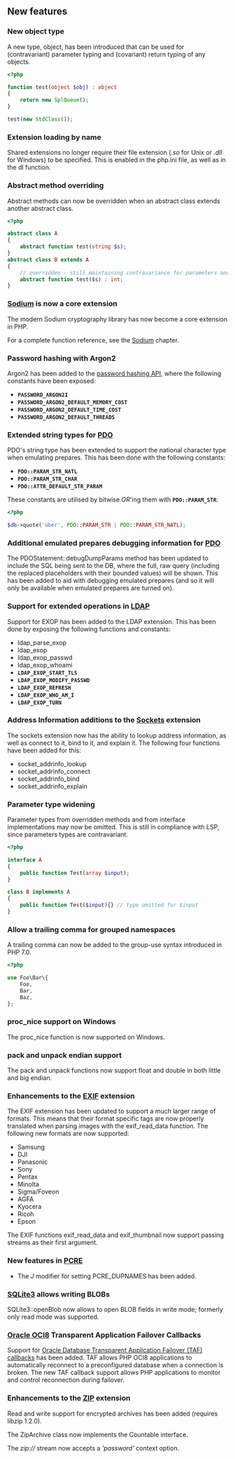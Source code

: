 New features
------------

### New object type

A new type, <span class="type">object</span>, has been introduced that
can be used for (contravariant) parameter typing and (covariant) return
typing of any objects.

``` php
<?php

function test(object $obj) : object
{
    return new SplQueue();
}

test(new StdClass());
```

### Extension loading by name

Shared extensions no longer require their file extension (*.so* for Unix
or *.dll* for Windows) to be specified. This is enabled in the php.ini
file, as well as in the <span class="function">dl</span> function.

### Abstract method overriding

Abstract methods can now be overridden when an abstract class extends
another abstract class.

``` php
<?php

abstract class A
{
    abstract function test(string $s);
}
abstract class B extends A
{
    // overridden - still maintaining contravariance for parameters and covariance for return
    abstract function test($s) : int;
}
```

### <a href="/book/sodium.html" class="link">Sodium</a> is now a core extension

The modern Sodium cryptography library has now become a core extension
in PHP.

For a complete function reference, see the
<a href="/book/sodium.html" class="link">Sodium</a> chapter.

### Password hashing with Argon2

Argon2 has been added to the
<a href="/book/password.html" class="link">password hashing API</a>,
where the following constants have been exposed:

-   <span class="simpara"> **`PASSWORD_ARGON2I`** </span>
-   <span class="simpara"> **`PASSWORD_ARGON2_DEFAULT_MEMORY_COST`**
    </span>
-   <span class="simpara"> **`PASSWORD_ARGON2_DEFAULT_TIME_COST`**
    </span>
-   <span class="simpara"> **`PASSWORD_ARGON2_DEFAULT_THREADS`** </span>

### Extended string types for <a href="/book/pdo.html" class="link">PDO</a>

PDO's string type has been extended to support the national character
type when emulating prepares. This has been done with the following
constants:

-   <span class="simpara"> **`PDO::PARAM_STR_NATL`** </span>
-   <span class="simpara"> **`PDO::PARAM_STR_CHAR`** </span>
-   <span class="simpara"> **`PDO::ATTR_DEFAULT_STR_PARAM`** </span>

These constants are utilised by bitwise *OR*'ing them with
**`PDO::PARAM_STR`**:

``` php
<?php

$db->quote('über', PDO::PARAM_STR | PDO::PARAM_STR_NATL);
```

### Additional emulated prepares debugging information for <a href="/book/pdo.html" class="link">PDO</a>

The <span class="function">PDOStatement::debugDumpParams</span> method
has been updated to include the SQL being sent to the DB, where the
full, raw query (including the replaced placeholders with their bounded
values) will be shown. This has been added to aid with debugging
emulated prepares (and so it will only be available when emulated
prepares are turned on).

### Support for extended operations in <a href="/book/ldap.html" class="link">LDAP</a>

Support for EXOP has been added to the LDAP extension. This has been
done by exposing the following functions and constants:

-   <span class="simpara"> <span
    class="function">ldap\_parse\_exop</span> </span>
-   <span class="simpara"> <span class="function">ldap\_exop</span>
    </span>
-   <span class="simpara"> <span
    class="function">ldap\_exop\_passwd</span> </span>
-   <span class="simpara"> <span
    class="function">ldap\_exop\_whoami</span> </span>
-   <span class="simpara"> **`LDAP_EXOP_START_TLS`** </span>
-   <span class="simpara"> **`LDAP_EXOP_MODIFY_PASSWD`** </span>
-   <span class="simpara"> **`LDAP_EXOP_REFRESH`** </span>
-   <span class="simpara"> **`LDAP_EXOP_WHO_AM_I`** </span>
-   <span class="simpara"> **`LDAP_EXOP_TURN`** </span>

### Address Information additions to the <a href="/book/sockets.html" class="link">Sockets</a> extension

The sockets extension now has the ability to lookup address information,
as well as connect to it, bind to it, and explain it. The following four
functions have been added for this:

-   <span class="simpara"> <span
    class="function">socket\_addrinfo\_lookup</span> </span>
-   <span class="simpara"> <span
    class="function">socket\_addrinfo\_connect</span> </span>
-   <span class="simpara"> <span
    class="function">socket\_addrinfo\_bind</span> </span>
-   <span class="simpara"> <span
    class="function">socket\_addrinfo\_explain</span> </span>

### Parameter type widening

Parameter types from overridden methods and from interface
implementations may now be omitted. This is still in compliance with
LSP, since parameters types are contravariant.

``` php
<?php

interface A
{
    public function Test(array $input);
}

class B implements A
{
    public function Test($input){} // type omitted for $input
}
```

### Allow a trailing comma for grouped namespaces

A trailing comma can now be added to the group-use syntax introduced in
PHP 7.0.

``` php
<?php

use Foo\Bar\{
    Foo,
    Bar,
    Baz,
};
```

### <span class="function">proc\_nice</span> support on Windows

The <span class="function">proc\_nice</span> function is now supported
on Windows.

### <span class="function">pack</span> and <span class="function">unpack</span> endian support

The <span class="function">pack</span> and <span
class="function">unpack</span> functions now support float and double in
both little and big endian.

### Enhancements to the <a href="/book/exif.html" class="link">EXIF</a> extension

The EXIF extension has been updated to support a much larger range of
formats. This means that their format specific tags are now properly
translated when parsing images with the <span
class="function">exif\_read\_data</span> function. The following new
formats are now supported:

-   <span class="simpara"> Samsung </span>
-   <span class="simpara"> DJI </span>
-   <span class="simpara"> Panasonic </span>
-   <span class="simpara"> Sony </span>
-   <span class="simpara"> Pentax </span>
-   <span class="simpara"> Minolta </span>
-   <span class="simpara"> Sigma/Foveon </span>
-   <span class="simpara"> AGFA </span>
-   <span class="simpara"> Kyocera </span>
-   <span class="simpara"> Ricoh </span>
-   <span class="simpara"> Epson </span>

The EXIF functions <span class="function">exif\_read\_data</span> and
<span class="function">exif\_thumbnail</span> now support passing
streams as their first argument.

### New features in <a href="/book/pcre.html" class="link">PCRE</a>

-   <span class="simpara"> The *J* modifier for setting PCRE\_DUPNAMES
    has been added. </span>

### <a href="/book/sqlite3.html" class="link">SQLite3</a> allows writing BLOBs

<span class="methodname">SQLite3::openBlob</span> now allows to open
BLOB fields in write mode; formerly only read mode was supported.

### <a href="/book/oci8.html" class="link">Oracle OCI8</a> Transparent Application Failover Callbacks

Support for
<a href="/book/oci8.html#OCI8%20Transparent%20Application%20Failover%20(TAF)%20Support" class="link">Oracle Database Transparent Application Failover (TAF) callbacks</a>
has been added. TAF allows PHP OCI8 applications to automatically
reconnect to a preconfigured database when a connection is broken. The
new TAF callback support allows PHP applications to monitor and control
reconnection during failover.

### Enhancements to the <a href="/book/zip.html" class="link">ZIP</a> extension

Read and write support for encrypted archives has been added (requires
libzip 1.2.0).

The <span class="classname">ZipArchive</span> class now implements the
<span class="interfacename">Countable</span> interface.

The *zip://* stream now accepts a *'password'* context option.
